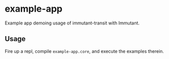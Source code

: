 # example-app

Example app demoing usage of immutant-transit with Immutant.

## Usage

Fire up a repl, compile `example-app.core`, and execute the examples
therein.
